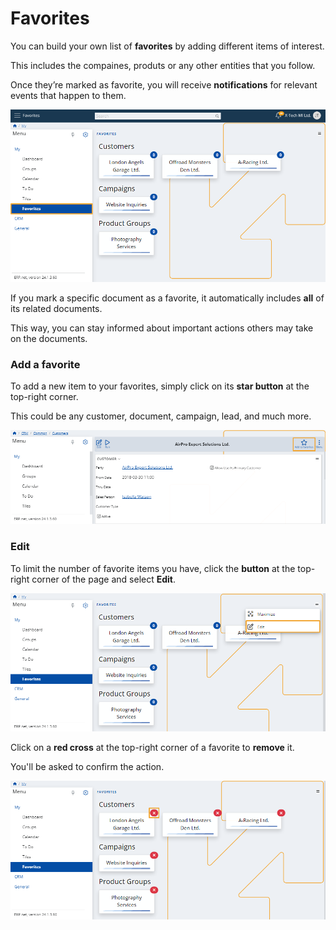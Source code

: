 # Favorites

You can build your own list of **favorites** by adding different items of interest. 

This includes the compaines, produts or any other entities that you follow. 

Once they’re marked as favorite, you will receive **notifications** for relevant events that happen to them. 

![Express](pictures/Favorites_view.png)

If you mark a specific document as a favorite, it automatically includes **all** of its related documents.

This way, you can stay informed about important actions others may take on the documents.

### Add a favorite

To add a new item to your favorites, simply click on its **star button** at the top-right corner.

This could be any customer, document, campaign, lead, and much more.

![Express](pictures/Favorites_add.png)

### Edit

To limit the number of favorite items you have, click the **button** at the top-right corner of the page and select **Edit**.

![Express](pictures/Favorites_edit.png)

Click on a **red cross** at the top-right corner of a favorite to **remove** it. 

You'll be asked to confirm the action.

![Express](pictures/Favorites_remove_x.png)
